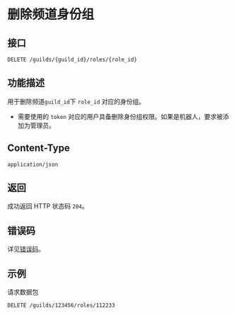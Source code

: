 # 删除频道身份组

## 接口

`DELETE /guilds/{guild_id}/roles/{role_id}`

## 功能描述

用于删除频道`guild_id`下 `role_id` 对应的身份组。

- 需要使用的 `token` 对应的用户具备删除身份组权限。如果是机器人，要求被添加为管理员。

## Content-Type

`application/json`

## 返回

成功返回 HTTP 状态码 `204`。

## 错误码

详见[错误码](../../../openapi/error/error.md)。

## 示例

请求数据包

```shell
DELETE /guilds/123456/roles/112233
```

